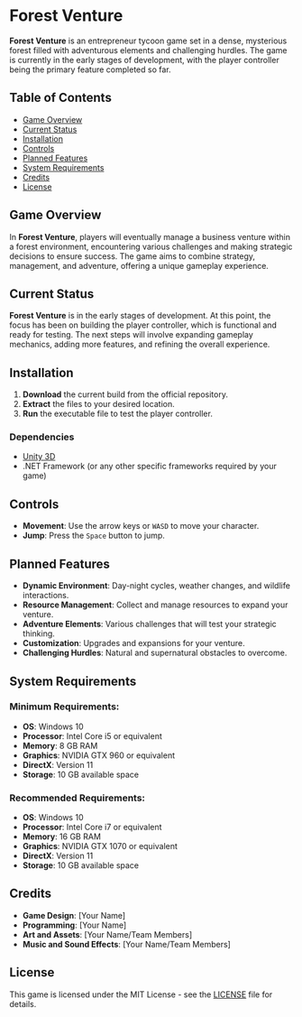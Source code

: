 # Forest Venture

**Forest Venture** is an entrepreneur tycoon game set in a dense, mysterious forest filled with adventurous elements and challenging hurdles. The game is currently in the early stages of development, with the player controller being the primary feature completed so far.

## Table of Contents

- [Game Overview](#game-overview)
- [Current Status](#current-status)
- [Installation](#installation)
- [Controls](#controls)
- [Planned Features](#planned-features)
- [System Requirements](#system-requirements)
- [Credits](#credits)
- [License](#license)

## Game Overview

In **Forest Venture**, players will eventually manage a business venture within a forest environment, encountering various challenges and making strategic decisions to ensure success. The game aims to combine strategy, management, and adventure, offering a unique gameplay experience.

## Current Status

**Forest Venture** is in the early stages of development. At this point, the focus has been on building the player controller, which is functional and ready for testing. The next steps will involve expanding gameplay mechanics, adding more features, and refining the overall experience.

## Installation

1. **Download** the current build from the official repository.
2. **Extract** the files to your desired location.
3. **Run** the executable file to test the player controller.

### Dependencies

- [Unity 3D](https://unity.com/)
- .NET Framework (or any other specific frameworks required by your game)

## Controls

- **Movement**: Use the arrow keys or `WASD` to move your character.
- **Jump**: Press the `Space` button to jump.

## Planned Features

- **Dynamic Environment**: Day-night cycles, weather changes, and wildlife interactions.
- **Resource Management**: Collect and manage resources to expand your venture.
- **Adventure Elements**: Various challenges that will test your strategic thinking.
- **Customization**: Upgrades and expansions for your venture.
- **Challenging Hurdles**: Natural and supernatural obstacles to overcome.

## System Requirements

### Minimum Requirements:

- **OS**: Windows 10
- **Processor**: Intel Core i5 or equivalent
- **Memory**: 8 GB RAM
- **Graphics**: NVIDIA GTX 960 or equivalent
- **DirectX**: Version 11
- **Storage**: 10 GB available space

### Recommended Requirements:

- **OS**: Windows 10
- **Processor**: Intel Core i7 or equivalent
- **Memory**: 16 GB RAM
- **Graphics**: NVIDIA GTX 1070 or equivalent
- **DirectX**: Version 11
- **Storage**: 10 GB available space

## Credits

- **Game Design**: [Your Name]
- **Programming**: [Your Name]
- **Art and Assets**: [Your Name/Team Members]
- **Music and Sound Effects**: [Your Name/Team Members]

## License

This game is licensed under the MIT License - see the [LICENSE](LICENSE) file for details.
